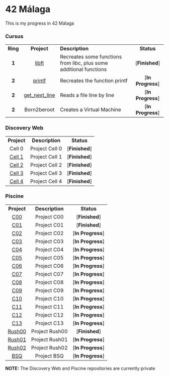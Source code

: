 <!-- Title -->

# 42 Málaga

This is my progress in 42 Málaga

<!-- Cursus -->

### Cursus

<table>
	<tr>
		<td align="center"><strong>Ring</strong></td>
		<td align="center"><strong>Project</strong></td>
		<td><strong>Description</strong></td>
		<td align="center"><strong>Status</strong></td>
	</tr>
	<tr>
		<td align="center"><strong>1</strong></td>
		<td align="center"><a href="https://github.com/SrRecursive/libft">libft</a></td>
		<td>Recreates some functions from libc, plus some additional functions</td>
		<td align="center">[<strong>Finished</strong>]</td>
	</tr>
	<tr>
		<td align="center"><strong>2</strong></td>
		<td align="center"><a href="https://github.com/SrRecursive/printf">printf</a></td>
		<td>Recreates the function printf</td>
		<td align="center">[<strong>In Progress</strong>]</td>
	</tr>
	<tr>
		<td align="center"><strong>2</strong></td>
		<td align="center"><a href="https://github.com/SrRecursive/get_next_line">get_next_line</a></td>
		<td>Reads a file line by line</td>
		<td align="center">[<strong>In Progress</strong>]</td>
	</tr>
	<tr>
		<td align="center"><strong>2</strong></td>
		<td align="center">Born2beroot</td>
		<td>Creates a Virtual Machine</td>
		<td align="center">[<strong>In Progress</strong>]</td>
	</tr>
</table>


<!-- Discovery Web -->

### Discovery Web

<table>
	<tr>
		<td align="center"><strong>Project</strong></td>
		<td align="center"><strong>Description</strong></td>
		<td align="center"><strong>Status</strong></td>
	</tr>
	<tr>
		<td align="center"><a href="https://github.com/SrRecursive/DiscoveryWeb/tree/main/discovery_piscine/cell0"></a>Cell 0</td>
		<td align="center">Project Cell 0</td>
		<td align="center">[<strong>Finished</strong>]</td>
	</tr>
	<tr>
		<td align="center"><a href="https://github.com/SrRecursive/DiscoveryWeb/tree/main/discovery_piscine/cell1">Cell 1</a></td>
		<td align="center">Project Cell 1</td>
		<td align="center">[<strong>Finished</strong>]</td>
	</tr>
	<tr>
		<td align="center"><a href="https://github.com/SrRecursive/DiscoveryWeb/tree/main/discovery_piscine/cell2">Cell 2</a></td>
		<td align="center">Project Cell 2</td>
		<td align="center">[<strong>Finished</strong>]</td>
	</tr>
	<tr>
		<td align="center"><a href="https://github.com/SrRecursive/DiscoveryWeb/tree/main/discovery_piscine/cell3">Cell 3</a></td>
		<td align="center">Project Cell 3</td>
		<td align="center">[<strong>Finished</strong>]</td>
	</tr>
	<tr>
		<td align="center"><a href="https://github.com/SrRecursive/DiscoveryWeb/tree/main/discovery_piscine/cell4">Cell 4</a></td>
		<td align="center">Project Cell 4</td>
		<td align="center">[<strong>Finished</strong>]</td>
	</tr>
</table>

<!-- Piscine -->

### Piscine

<table>
	<tr>
		<td align="center"><strong>Project</strong></td>
		<td align="center"><strong>Description</strong></td>
		<td align="center"><strong>Status</strong></td>
	</tr>
	<tr>
		<td align="center"><a href="https://github.com/SrRecursive/Piscine/tree/main/C00">C00</a></td>
		<td align="center">Project C00</td>
		<td align="center">[<strong>Finished</strong>]</td>
	</tr>
	<tr>
		<td align="center"><a href="https://github.com/SrRecursive/Piscine/tree/main/C01">C01</a></td>
		<td align="center">Project C01</td>
		<td align="center">[<strong>Finished</strong>]</td>
	</tr>
	<tr>
		<td align="center"><a href="https://github.com/SrRecursive/Piscine/tree/main/C02">C02</a></td>
		<td align="center">Project C02</td>
		<td align="center">[<strong>In Progress</strong>]</td>
	</tr>
	<tr>
		<td align="center"><a href="https://github.com/SrRecursive/Piscine/tree/main/C03">C03</a></td>
		<td align="center">Project C03</td>
		<td align="center">[<strong>In Progress</strong>]</td>
	</tr>
	<tr>
		<td align="center"><a href="https://github.com/SrRecursive/Piscine/tree/main/C04">C04</a></td>
		<td align="center">Project C04</td>
		<td align="center">[<strong>In Progress</strong>]</td>
	</tr>
	<tr>
		<td align="center"><a href="https://github.com/SrRecursive/Piscine/tree/main/C05">C05</a></td>
		<td align="center">Project C05</td>
		<td align="center">[<strong>In Progress</strong>]</td>
	</tr>
	<tr>
		<td align="center"><a href="https://github.com/SrRecursive/Piscine/tree/main/C06">C06</a></td>
		<td align="center">Project C06</td>
		<td align="center">[<strong>In Progress</strong>]</td>
	</tr>
	<tr>
		<td align="center"><a href="https://github.com/SrRecursive/Piscine/tree/main/C07">C07</a></td>
		<td align="center">Project C07</td>
		<td align="center">[<strong>In Progress</strong>]</td>
	</tr>
	<tr>
		<td align="center"><a href="https://github.com/SrRecursive/Piscine/tree/main/C08">C08</a></td>
		<td align="center">Project C08</td>
		<td align="center">[<strong>In Progress</strong>]</td>
	</tr>
	<tr>
		<td align="center"><a href="https://github.com/SrRecursive/Piscine/tree/main/C09">C09</a></td>
		<td align="center">Project C09</td>
		<td align="center">[<strong>In Progress</strong>]</td>
	</tr>
	<tr>
		<td align="center"><a href="https://github.com/SrRecursive/Piscine/tree/main/C10">C10</a></td>
		<td align="center">Project C10</td>
		<td align="center">[<strong>In Progress</strong>]</td>
	</tr>
	<tr>
		<td align="center"><a href="https://github.com/SrRecursive/Piscine/tree/main/C11">C11</a></td>
		<td align="center">Project C11</td>
		<td align="center">[<strong>In Progress</strong>]</td>
	</tr>
		<tr>
		<td align="center"><a href="https://github.com/SrRecursive/Piscine/tree/main/C12">C12</a></td>
		<td align="center">Project C12</td>
		<td align="center">[<strong>In Progress</strong>]</td>
	</tr>
	<tr>
		<td align="center"><a href="https://github.com/SrRecursive/Piscine/tree/main/C13">C13</a></td>
		<td align="center">Project C13</td>
		<td align="center">[<strong>In Progress</strong>]</td>
	</tr>
	<tr>
		<td align="center"><a href="https://github.com/SrRecursive/Piscine/tree/main/Rush00">Rush00</a></td>
		<td align="center">Project Rush00</td>
		<td align="center">[<strong>Finished</strong>]</td>
	</tr>
	<tr>
		<td align="center"><a href="https://github.com/SrRecursive/Piscine/tree/main/Rush01">Rush01</a></td>
		<td align="center">Project Rush01</td>
		<td align="center">[<strong>In Progress</strong>]</td>
	</tr>
	<tr>
		<td align="center"><a href="https://github.com/SrRecursive/Piscine/tree/main/Rush02">Rush02</a></td>
		<td align="center">Project Rush02</td>
		<td align="center">[<strong>In Progress</strong>]</td>
	</tr>
	<tr>
		<td align="center"><a href="https://github.com/SrRecursive/Piscine/tree/main/BSQ">BSQ</a></td>
		<td align="center">Project BSQ</td>
		<td align="center">[<strong>In Progress</strong>]</td>
	</tr>
</table>

**NOTE:**
The Discovery Web and Piscine repositories are currently private


